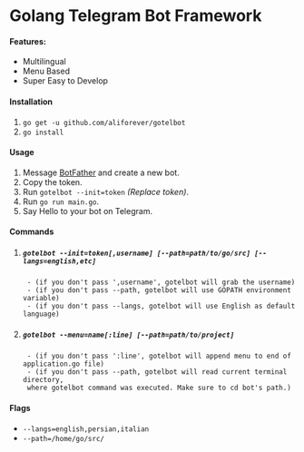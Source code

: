 # **Golang Telegram Bot Framework**

#### **Features:**
+ Multilingual
+ Menu Based
+ Super Easy to Develop


#### **Installation**
1. `go get -u github.com/aliforever/gotelbot`
2. `go install`

#### **Usage**
1. Message [BotFather](https://t.me/botfather) and create a new bot.
2. Copy the token.
3. Run `gotelbot --init=token` _(Replace token)_.
4. Run `go run main.go`.
5. Say Hello to your bot on Telegram. 

#### **Commands**
1. ##### `gotelbot --init=token[,username] [--path=path/to/go/src] [--langs=english,etc]` 
        - (if you don't pass ',username', gotelbot will grab the username)
        - (if you don't pass --path, gotelbot will use GOPATH environment variable)
        - (if you don't pass --langs, gotelbot will use English as default language)
2. ##### `gotelbot --menu=name[:line] [--path=path/to/project]`
        - (if you don't pass ':line', gotelbot will append menu to end of application.go file)
        - (if you don't pass --path, gotelbot will read current terminal directory, 
        where gotelbot command was executed. Make sure to cd bot's path.)

#### **Flags**
+ `--langs=english,persian,italian`
+ `--path=/home/go/src/`
